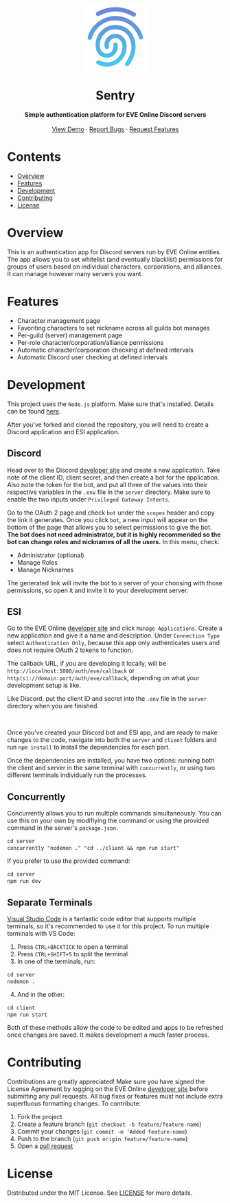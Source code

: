 <div align="center">
  <img src="https://raw.githubusercontent.com/aimsucks/sentry/master/assets/logo-github-color.png" width="150" height="auto" />
</div>

<h1 align="center">Sentry</h1>
<p align="center">
  <b>Simple authentication platform for EVE Online Discord servers</b></br></br>
  <a href="https://sentry.aimsucks.space/">View Demo</a> · <a href="https://github.com/Aimsucks/sentry/issues/new/choose">Report Bugs</a> · <a href="https://github.com/Aimsucks/sentry/issues/new/choose"> Request Features</a>
</p>

# Contents

* [Overview](#Overview)
* [Features](#Features)
* [Development](#Development)
* [Contributing](#Contributing)
* [License](#License)

# Overview

This is an authentication app for Discord servers run by EVE Online entities. The app allows you to set whitelist (and eventually blacklist) permissions for groups of users based on individual characters, corporations, and alliances. It can manage however many servers you want.

# Features

* Character management page
* Favoriting characters to set nickname across all guilds bot manages
* Per-guild (server) management page
* Per-role character/corporation/alliance permissions
* Automatic character/corporation checking at defined intervals
* Automatic Discord user checking at defined intervals

# Development

This project uses the `Node.js` platform. Make sure that's installed. Details can be found [here](https://nodejs.org/en/). 

After you've forked and cloned the repository, you will need to create a Discord application and ESI application.

## Discord

Head over to the Discord [developer site](https://discord.com/developers/applications) and create a new application. Take note of the client ID, client secret, and then create a bot for the application. Also note the token for the bot, and put all three of the values into their respective variables in the `.env` file in the `server` directory. Make sure to enable the two inputs under `Privileged Gateway Intents`. 

Go to the OAuth 2 page and check `bot` under the `scopes` header and copy the link it generates. Once you click `bot`, a new input will appear on the bottom of the page that allows you to select permissions to give the bot. **The bot does not need administrator, but it is highly recommended so the bot can change roles and nicknames of all the users.** In this menu, check:

* Administrator (optional)
* Manage Roles
* Manage Nicknames

The generated link will invite the bot to a server of your choosing with those permissions, so open it and invite it to your development server.

## ESI

Go to the EVE Online [developer site](https://developers.eveonline.com/) and click `Manage Applications`. Create a new application and give it a name and description. Under `Connection Type` select `Authentication Only`, because this app only authenticates users and does not require OAuth 2 tokens to function.

The callback URL, if you are developing it locally, will be `http://localhost:5000/auth/eve/callback` or `http(s)://domain:port/auth/eve/callback`, depending on what your development setup is like. 

Like Discord, put the client ID and secret into the `.env` file in the `server` directory when you are finished.

<br />

Once you've created your Discord bot and ESI app, and are ready to make changes to the code, navigate into both the `server` and `client` folders and run `npm install` to install the dependencies for each part.

Once the dependencies are installed, you have two options: running both the client and server in the same terminal with `concurrently`, or using two different terminals individually run the processes. 

## Concurrently

Concurrently allows you to run multiple commands simultaneously. You can use this on your own by modifiying the command or using the provided command in the server's `package.json`. 

```commandline
cd server
concurrently "nodemon ." "cd ../client && npm run start"
```

If you prefer to use the provided command:

```commandline
cd server
npm run dev
```

## Separate Terminals

[Visual Studio Code](https://code.visualstudio.com/) is a fantastic code editor that supports multiple terminals, so it's recommended to use it for this project. To run multiple terminals with VS Code:

1. Press `CTRL+BACKTICK` to open a terminal
2. Press `CTRL+SHIFT+5` to split the terminal
3. In one of the terminals, run:

```commandline
cd server
nodemon .
```
4. And in the other:

```commandline
cd client
npm run start
```

Both of these methods allow the code to be edited and apps to be refreshed once changes are saved. It makes development a much faster process.

# Contributing

Contributions are greatly appreciated! Make sure you have signed the License Agreement by logging on the EVE Online [developer site](https://developers.eveonline.com) before submitting any pull requests. All bug fixes or features must not include extra superfluous formatting changes. To contribute:

1. Fork the project
2. Create a feature branch (`git checkout -b feature/feature-name`)
3. Commit your changes (`git commit -m 'Added feature-name`)
4. Push to the branch (`git push origin feature/feature-name`)
5. Open a [pull request](https://github.com/Aimsucks/sentry/compare)

# License

Distributed under the MIT License. See [LICENSE](https://github.com/Aimsucks/sentry/blob/master/LICENSE) for more details.